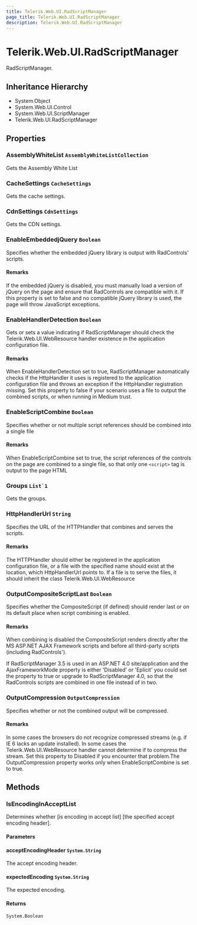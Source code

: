 ```yaml
---
title: Telerik.Web.UI.RadScriptManager
page_title: Telerik.Web.UI.RadScriptManager
description: Telerik.Web.UI.RadScriptManager
---
```


# Telerik.Web.UI.RadScriptManager

RadScriptManager.

## Inheritance Hierarchy

* System.Object
* System.Web.UI.Control
* System.Web.UI.ScriptManager
* Telerik.Web.UI.RadScriptManager

## Properties

###  AssemblyWhiteList `AssemblyWhiteListCollection`

Gets the Assembly White List

###  CacheSettings `CacheSettings`

Gets the cache settings.

###  CdnSettings `CdnSettings`

Gets the CDN settings.

###  EnableEmbeddedjQuery `Boolean`

Specifies whether the embedded jQuery library is output with RadControls' scripts.

#### Remarks
If the embedded jQuery is disabled, you must manually load a version of jQuery on the page and ensure that 
RadControls are compatible with it. If this property is set to false and no compatible jQuery library is used,
the page will throw JavaScript exceptions.

###  EnableHandlerDetection `Boolean`

Gets or sets a value indicating if RadScriptManager should check the Telerik.Web.UI.WebResource
            	handler existence in the application configuration file.

#### Remarks
When EnableHandlerDetection set to true, RadScriptManager automatically checks if the
HttpHandler it uses is registered to the application configuration file and throws
an exception if the HttpHandler registration missing. Set this property to false
if your scenario uses a file to output the combined scripts, or when running in Medium trust.

###  EnableScriptCombine `Boolean`

Specifies whether or not multiple script references should be combined into a single file

#### Remarks
When EnableScriptCombine set to true, the script references of the controls
on the page are combined to a single file, so that only one `<script>`
tag is output to the page HTML

###  Groups ``List`1``

Gets the groups.

###  HttpHandlerUrl `String`

Specifies the URL of the HTTPHandler that combines and serves the scripts.

#### Remarks
The HTTPHandler should either be registered in the application configuration
file, or a file with the specified name should exist at the location, which
HttpHandlerUrl points to.
If a file is to serve the files, it should inherit the class Telerik.Web.UI.WebResource

###  OutputCompositeScriptLast `Boolean`

Specifies whether the CompositeScript (if defined) should render last or
            on its default place when script combining is enabled.

#### Remarks
When combining is disabled the CompositeScript renders directly after the
MS ASP.NET AJAX Framework scripts and before all third-party scripts (including RadControls').
            	
If RadScriptManager 3.5 is used in an ASP.NET 4.0 site/application and the
AjaxFrameworkMode property is either 'Disabled' or 'Eplicit' you could set the property
to true or upgrade to RadScriptManager 4.0, so that the RadControls scripts are combined in one file instead of in two.

###  OutputCompression `OutputCompression`

Specifies whether or not the combined output will be compressed.

#### Remarks
In some cases the browsers do not recognize compressed streams (e.g. if IE 6 lacks
an update installed). In some cases the Telerik.Web.UI.WebResource handler
cannot determine if to compress the stream. Set this property
to Disabled
if you encounter that problem.The OutputCompression property works only when
EnableScriptCombine is set to true.

## Methods

###  IsEncodingInAcceptList

Determines whether [is encoding in accept list] [the specified accept encoding header].

#### Parameters

#### acceptEncodingHeader `System.String`

The accept encoding header.

#### expectedEncoding `System.String`

The expected encoding.

#### Returns

`System.Boolean` 

